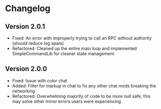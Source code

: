# Changelog

## Version 2.0.1

- Fixed: An error with improperly trying to call an RPC without authority (should reduce log spam)
- Refactored: Cleaned up the entire main loop and implemented SimpleCommandLib for cleaner state management

## Version 2.0.0

- Fixed: Issue with color chat
- Added: Filter for markup in chat to fix any other chat mods breaking the networking
- Refactored: Overwhelming majority of code to be more null safe, this may solve other minor errors users were experiencing
